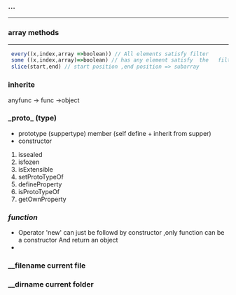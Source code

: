 <!--
 * @Descripttion: 
 * @version: 
 * @Author: fuanlei
 * @Date: 2019-09-30 16:36:43
 * @LastEditors: fuanlei
 * @LastEditTime: 2019-10-02 15:29:05
 -->
### ...
---
### array methods
---
``` js
 every((x,index,array =>boolean)) // All elements satisfy filter
 some ((x,index,array)=>boolean) // has any element satisfy  the   filter condition
 slice(start,end) // start position ,end position => subarray
```

### inherite
 anyfunc -> func ->object 

### \_proto_ (type)
 * prototype (suppertype)  member (self define + inherit from supper)
 * constructor
 1. issealed
 2. isfozen
 3. isExtensible
 4. setProtoTypeOf
 5. defineProperty
 6. isProtoTypeOf
 7. getOwnProperty

 ### ***function***
 -  Operator 'new' can just be followd by constructor ,only function can be a constructor
    And return an object
 -

### __filename    current file
###  __dirname   current folder
